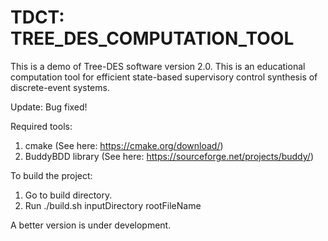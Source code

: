 # TDCT: TREE_DES_COMPUTATION_TOOL
This is a demo of Tree-DES software version 2.0. This is an educational 
computation tool for efficient state-based supervisory control synthesis 
of discrete-event systems. 

Update:
Bug fixed!

Required tools:
 1. cmake (See here: https://cmake.org/download/)
 2. BuddyBDD library (See here: https://sourceforge.net/projects/buddy/)
 
 To build the project:
 1. Go to build directory.
 2. Run ./build.sh inputDirectory rootFileName

A better version is under development.
